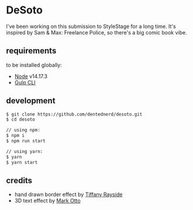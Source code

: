 # DeSoto

I've been working on this submission to StyleStage for a long time. It's inspired by Sam & Max: Freelance Police, so there's a big comic book vibe.

## requirements

to be installed globally:

- [Node](https://nodejs.dev/) v14.17.3
- [Gulp CLI](https://gulpjs.com/docs/en/getting-started/quick-start/)

## development

```sh
$ git clone https://github.com/dentednerd/desoto.git
$ cd desoto

// using npm:
$ npm i
$ npm run start

// using yarn:
$ yarn
$ yarn start
```

## credits

- hand drawn border effect by [Tiffany Rayside](https://codepen.io/tmrDevelops/pen/NPXodB)
- 3D text effect by [Mark Otto](https://markdotto.com/playground/3d-text/)
